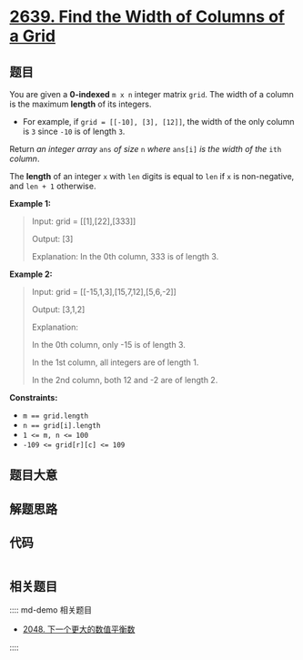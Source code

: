 # [2639. Find the Width of Columns of a Grid](https://leetcode.com/problems/find-the-width-of-columns-of-a-grid/)

## 题目

You are given a **0-indexed** `m x n` integer matrix `grid`. The width of a
column is the maximum **length** of its integers.

  * For example, if `grid = [[-10], [3], [12]]`, the width of the only column is `3` since `-10` is of length `3`.

Return _an integer array_ `ans` _of size_ `n` _where_ `ans[i]` _is the width
of the_ `ith` _column_.

The **length** of an integer `x` with `len` digits is equal to `len` if `x` is
non-negative, and `len + 1` otherwise.



**Example 1:**

> Input: grid = [[1],[22],[333]]
> 
> Output: [3]
> 
> Explanation: In the 0th column, 333 is of length 3.

**Example 2:**

> Input: grid = [[-15,1,3],[15,7,12],[5,6,-2]]
> 
> Output: [3,1,2]
> 
> Explanation: 
> 
> In the 0th column, only -15 is of length 3.
> 
> In the 1st column, all integers are of length 1. 
> 
> In the 2nd column, both 12 and -2 are of length 2.

**Constraints:**

  * `m == grid.length`
  * `n == grid[i].length`
  * `1 <= m, n <= 100 `
  * `-109 <= grid[r][c] <= 109`


## 题目大意

## 解题思路

## 代码

```javascript

```

## 相关题目

:::: md-demo 相关题目
- [2048. 下一个更大的数值平衡数](https://leetcode.com/problems/next-greater-numerically-balanced-number)

::::
